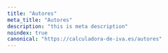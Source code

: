 ```yaml
---
title: "Autores"
meta_title: "Autores"
description: "this is meta description"
noindex: true  
canonical: "https://calculadora-de-iva.es/autores"
---
```

